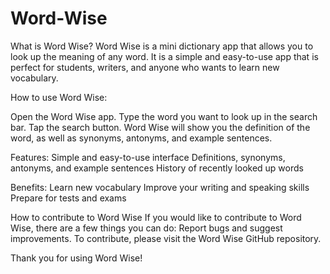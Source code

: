 # Word-Wise
What is Word Wise?
Word Wise is a mini dictionary app that allows you to look up the meaning of any word. It is a simple and easy-to-use app that is perfect for students, writers, and anyone who wants to learn new vocabulary.

How to use Word Wise:

Open the Word Wise app.
Type the word you want to look up in the search bar.
Tap the search button.
Word Wise will show you the definition of the word, as well as synonyms, antonyms, and example sentences.

Features:
Simple and easy-to-use interface
Definitions, synonyms, antonyms, and example sentences
History of recently looked up words

Benefits:
Learn new vocabulary
Improve your writing and speaking skills
Prepare for tests and exams


How to contribute to Word Wise
If you would like to contribute to Word Wise, there are a few things you can do:
Report bugs and suggest improvements.
To contribute, please visit the Word Wise GitHub repository.

Thank you for using Word Wise!
